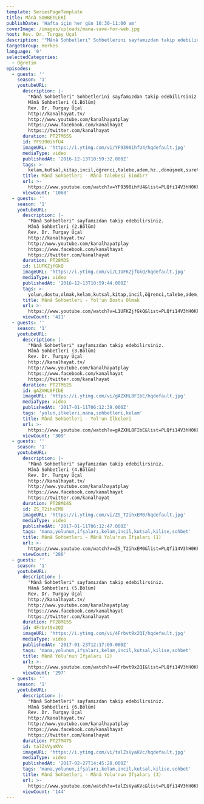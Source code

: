 ```yaml
---
template: SeriesPageTemplate
title: Mânâ SOHBETLERİ
publishDate: 'Hafta için her gün 10:30-11:00 am'
coverImage: /images/uploads/mana-save-for-web.jpg
host: Rev. Dr. Turgay Üçal
description: '"Mânâ Sohbetleri" Sohbetlerini sayfamızdan takip edebilirsiniz.'
targetGroup: Herkes
language: '0'
selectedCategories:
  - Öğretim
episodes:
  - guests: ''
    season: '1'
    youtubeURL:
      description: |-
        "Mânâ Sohbetleri" Sohbetlerini sayfamızdan takip edebilirsiniz.
        Mânâ Sohbetleri (1.Bölüm)
        Rev. Dr. Turgay Üçal
        http://kanalhayat.tv/
        http://www.youtube.com/kanalhayatplay
        https://www.facebook.com/kanalhayat
        https://twitter.com/kanalhayat
      duration: PT27M55S
      id: YF9390ihfU4
      imageURL: 'https://i.ytimg.com/vi/YF9390ihfU4/hqdefault.jpg'
      mediaType: video
      publishedAt: '2016-12-13T10:59:32.000Z'
      tags: >-
        kelam,kutsal,kitap,incil,öğrenci,talebe,adem,hz.,dönüşmek,suret,yaratılış,sohbet,mana
      title: Mânâ Sohbetleri - Mânâ Talebesi kimdir?
      url: >-
        https://www.youtube.com/watch?v=YF9390ihfU4&list=PLQfi14V3hH0KFy_QK4dY0Y3MeCLNZKvXa&index=2&t=0s
      viewCount: '1068'
  - guests: ''
    season: '1'
    youtubeURL:
      description: |-
        "Mânâ Sohbetleri" sayfamızdan takip edebilirsiniz.
        Mânâ Sohbetleri (2.Bölüm)
        Rev. Dr. Turgay Üçal
        http://kanalhayat.tv/
        http://www.youtube.com/kanalhayatplay
        https://www.facebook.com/kanalhayat
        https://twitter.com/kanalhayat
      duration: PT28M3S
      id: L1UFKZjfGkQ
      imageURL: 'https://i.ytimg.com/vi/L1UFKZjfGkQ/hqdefault.jpg'
      mediaType: video
      publishedAt: '2016-12-13T10:59:44.000Z'
      tags: >-
        yolun,dostu,olmak,kelam,kutsal,kitap,incil,öğrenci,talebe,adem,hz.,dönüşmek,suret,yaratılış,sohbet,mana
      title: Mânâ Sohbetleri - Yol'un Dostu Olmak
      url: >-
        https://www.youtube.com/watch?v=L1UFKZjfGkQ&list=PLQfi14V3hH0KFy_QK4dY0Y3MeCLNZKvXa&index=3&t=0s
      viewCount: '411'
  - guests: ''
    season: '1'
    youtubeURL:
      description: |-
        "Mânâ Sohbetleri" sayfamızdan takip edebilirsiniz.
        Mânâ Sohbetleri (3.Bölüm)
        Rev. Dr. Turgay Üçal
        http://kanalhayat.tv/
        http://www.youtube.com/kanalhayatplay
        https://www.facebook.com/kanalhayat
        https://twitter.com/kanalhayat
      duration: PT27M52S
      id: gAZXHL8FIbE
      imageURL: 'https://i.ytimg.com/vi/gAZXHL8FIbE/hqdefault.jpg'
      mediaType: video
      publishedAt: '2017-01-11T06:12:39.000Z'
      tags: 'yolun,ilkeleri,mana,sohbetleri,kelam'
      title: Mânâ Sohbetleri - Yol'un İlkeleri
      url: >-
        https://www.youtube.com/watch?v=gAZXHL8FIbE&list=PLQfi14V3hH0KFy_QK4dY0Y3MeCLNZKvXa&index=4&t=0s
      viewCount: '309'
  - guests: ''
    season: '1'
    youtubeURL:
      description: |-
        "Mânâ Sohbetleri" sayfamızdan takip edebilirsiniz.
        Mânâ Sohbetleri (4.Bölüm)
        Rev. Dr. Turgay Üçal
        http://kanalhayat.tv/
        http://www.youtube.com/kanalhayatplay
        https://www.facebook.com/kanalhayat
        https://twitter.com/kanalhayat
      duration: PT28M14S
      id: ZS_T2ihxEM0
      imageURL: 'https://i.ytimg.com/vi/ZS_T2ihxEM0/hqdefault.jpg'
      mediaType: video
      publishedAt: '2017-01-11T06:12:47.000Z'
      tags: 'mana,yolunun,ifşaları,kelam,incil,kutsal,kilise,sohbet'
      title: Mânâ Sohbetleri - Mânâ Yolu'nun İfşaları (1)
      url: >-
        https://www.youtube.com/watch?v=ZS_T2ihxEM0&list=PLQfi14V3hH0KFy_QK4dY0Y3MeCLNZKvXa&index=5&t=0s
      viewCount: '288'
  - guests: ''
    season: '1'
    youtubeURL:
      description: |-
        "Mânâ Sohbetleri" sayfamızdan takip edebilirsiniz.
        Mânâ Sohbetleri (5.Bölüm)
        Rev. Dr. Turgay Üçal
        http://kanalhayat.tv/
        http://www.youtube.com/kanalhayatplay
        https://www.facebook.com/kanalhayat
        https://twitter.com/kanalhayat
      duration: PT28M15S
      id: 4Frbvt9x2QI
      imageURL: 'https://i.ytimg.com/vi/4Frbvt9x2QI/hqdefault.jpg'
      mediaType: video
      publishedAt: '2017-01-23T12:17:09.000Z'
      tags: 'mana,yolunun,ifşaları,kelam,incil,kutsal,kilise,sohbet'
      title: Mânâ Yolu'nun İfşaları (2)
      url: >-
        https://www.youtube.com/watch?v=4Frbvt9x2QI&list=PLQfi14V3hH0KFy_QK4dY0Y3MeCLNZKvXa&index=6&t=0s
      viewCount: '297'
  - guests: ''
    season: '1'
    youtubeURL:
      description: |-
        "Mânâ Sohbetleri" sayfamızdan takip edebilirsiniz.
        Mânâ Sohbetleri (6.Bölüm)
        Rev. Dr. Turgay Üçal
        http://kanalhayat.tv/
        http://www.youtube.com/kanalhayatplay
        https://www.facebook.com/kanalhayat
        https://twitter.com/kanalhayat
      duration: PT27M47S
      id: talZsVyaKVc
      imageURL: 'https://i.ytimg.com/vi/talZsVyaKVc/hqdefault.jpg'
      mediaType: video
      publishedAt: '2017-02-27T14:45:28.000Z'
      tags: 'mana,yolunun,ifşaları,kelam,incil,kutsal,kilise,sohbet'
      title: Mânâ Sohbetleri - Mânâ Yolu'nun İfşaları (3)
      url: >-
        https://www.youtube.com/watch?v=talZsVyaKVc&list=PLQfi14V3hH0KFy_QK4dY0Y3MeCLNZKvXa&index=7&t=0s
      viewCount: '144'
---
```


